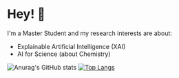 # Hey! 👋

I'm a Master Student and my research interests are about:

* Explainable Artificial Intelligence (XAI)
* AI for Science (about Chemistry)

![Anurag's GitHub stats](https://github-readme-stats.vercel.app/api?username=jinqi99&theme=swift&show_icons=true)
[![Top Langs](https://github-readme-stats.vercel.app/api/top-langs/?username=jinqi99&layout=compact)](https://github.com/jinqi99/github-readme-stats)
